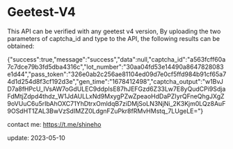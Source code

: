 # Geetest-V4 

This API can be verified with any geetest v4 version, By uploading the two parameters of captcha_id and type to the API, the following results can be obtained:

{"success":true,"message":"success","data":null,"captcha_id":"a563fcff60a7c7dce79b3fd5dba4316c","lot_number":"30aa04fd53e14490a8647828083e1d44","pass_token":"326e0ab2c256ae81104ed09d7e0cf5ffd984b91cf65a74d1d254d8f3cf192d3e","gen_time":"1678412498","captcha_output":"w1BvJD7a8fHPcU_IVsAW7oGdULEC9ddpIsE87hJEFGzd6Z33Lw7E8yQudCPi9SdjaFdMtjZdpd4thdz_W1JdAULLxNd9MxygPZwZpeaoHdDaPZIyrQFneQhgJXgZ9oVUuC6u5rIbAhOXC71YhDtrxOmldqB7ziDMjSoLN3NjNi_2K3Kjm0LQz8AuF9OSdHT1ZAL3BwVzSdIMZZ0LdgnFZuPkr8fRMvHMstq_7LUgeLE="}


contact me: https://t.me/shineho

update: 2023-05-10
